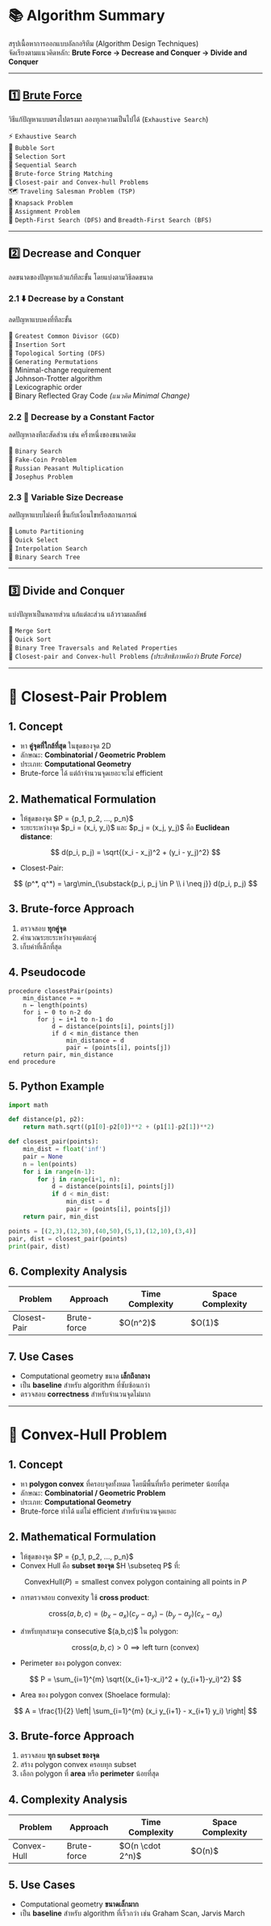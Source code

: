 # **📚 Algorithm Summary**

สรุปเนื้อหาการออกแบบอัลกอริทึม (Algorithm Design Techniques)  
จัดเรียงตามแนวคิดหลัก: **Brute Force → Decrease and Conquer → Divide and Conquer**

---

## **1️⃣ [Brute Force](brute-force.md)**
วิธีแก้ปัญหาแบบตรงไปตรงมา ลองทุกความเป็นไปได้ (`Exhaustive Search`)  

⚡ `Exhaustive Search`  
🔹 `Bubble Sort`  
🔹 `Selection Sort`  
🔹 `Sequential Search`  
🔹 `Brute-force String Matching`  
🔹 `Closest-pair and Convex-hull Problems`  
🗺️ `Traveling Salesman Problem (TSP)`  
🎒 `Knapsack Problem`  
📝 `Assignment Problem`  
🌳 `Depth-First Search (DFS)` and `Breadth-First Search (BFS)`

---

## **2️⃣ Decrease and Conquer**
ลดขนาดของปัญหาแล้วแก้ทีละขั้น โดยแบ่งตามวิธีลดขนาด

### **2.1 ⬇️ Decrease by a Constant**
ลดปัญหาแบบคงที่ทีละขั้น  

🔹 `Greatest Common Divisor (GCD)`  
🔹 `Insertion Sort`  
🔹 `Topological Sorting (DFS)`  
🔹 `Generating Permutations`  
  🔸 Minimal-change requirement  
  🔸 Johnson-Trotter algorithm  
  🔸 Lexicographic order  
  🔸 Binary Reflected Gray Code *(แนวคิด Minimal Change)*

### **2.2 🔽 Decrease by a Constant Factor**
ลดปัญหาลงทีละสัดส่วน เช่น ครึ่งหนึ่งของขนาดเดิม  

🔹 `Binary Search`  
🔹 `Fake-Coin Problem`  
🔹 `Russian Peasant Multiplication`  
🔹 `Josephus Problem`

### **2.3 🔄 Variable Size Decrease**
ลดปัญหาแบบไม่คงที่ ขึ้นกับเงื่อนไขหรือสถานการณ์  

🔹 `Lomuto Partitioning`  
🔹 `Quick Select`  
🔹 `Interpolation Search`  
🌳 `Binary Search Tree`

---

## **3️⃣ Divide and Conquer**
แบ่งปัญหาเป็นหลายส่วน แก้แต่ละส่วน แล้วรวมผลลัพธ์  

🔹 `Merge Sort`  
🔹 `Quick Sort`  
🌳 `Binary Tree Traversals and Related Properties`  
🔹 `Closest-pair and Convex-hull Problems` *(ประสิทธิภาพดีกว่า Brute Force)*

---

# 🔹 Closest-Pair Problem

## 1. Concept

* หา **คู่จุดที่ใกล้ที่สุด** ในชุดของจุด 2D
* ลักษณะ: **Combinatorial / Geometric Problem**
* ประเภท: **Computational Geometry**
* Brute-force ได้ แต่ถ้าจำนวนจุดเยอะจะไม่ efficient

## 2. Mathematical Formulation

* ให้ชุดของจุด \$P = {p\_1, p\_2, ..., p\_n}\$
* ระยะระหว่างจุด \$p\_i = (x\_i, y\_i)\$ และ \$p\_j = (x\_j, y\_j)\$ คือ **Euclidean distance**:

$$
d(p_i, p_j) = \sqrt{(x_i - x_j)^2 + (y_i - y_j)^2}
$$

* Closest-Pair:

$$
(p^*, q^*) = \arg\min_{\substack{p_i, p_j \in P \\ i \neq j}} d(p_i, p_j)
$$

## 3. Brute-force Approach

1. ตรวจสอบ **ทุกคู่จุด**
2. คำนวณระยะระหว่างจุดแต่ละคู่
3. เก็บค่าที่เล็กที่สุด

## 4. Pseudocode

```
procedure closestPair(points)
    min_distance ← ∞
    n ← length(points)
    for i ← 0 to n-2 do
        for j ← i+1 to n-1 do
            d ← distance(points[i], points[j])
            if d < min_distance then
                min_distance ← d
                pair ← (points[i], points[j])
    return pair, min_distance
end procedure
```

## 5. Python Example

```python
import math

def distance(p1, p2):
    return math.sqrt((p1[0]-p2[0])**2 + (p1[1]-p2[1])**2)

def closest_pair(points):
    min_dist = float('inf')
    pair = None
    n = len(points)
    for i in range(n-1):
        for j in range(i+1, n):
            d = distance(points[i], points[j])
            if d < min_dist:
                min_dist = d
                pair = (points[i], points[j])
    return pair, min_dist

points = [(2,3),(12,30),(40,50),(5,1),(12,10),(3,4)]
pair, dist = closest_pair(points)
print(pair, dist)
```

## 6. Complexity Analysis

| Problem      | Approach    | Time Complexity | Space Complexity |
| ------------ | ----------- | --------------- | ---------------- |
| Closest-Pair | Brute-force | \$O(n^2)\$      | \$O(1)\$         |

## 7. Use Cases

* Computational geometry ขนาด **เล็กถึงกลาง**
* เป็น **baseline** สำหรับ algorithm ที่ซับซ้อนกว่า
* ตรวจสอบ **correctness** สำหรับจำนวนจุดไม่มาก

---

# 🔹 Convex-Hull Problem

## 1. Concept

* หา **polygon convex** ที่ครอบจุดทั้งหมด โดยมีพื้นที่หรือ perimeter น้อยที่สุด
* ลักษณะ: **Combinatorial / Geometric Problem**
* ประเภท: **Computational Geometry**
* Brute-force ทำได้ แต่ไม่ efficient สำหรับจำนวนจุดเยอะ

## 2. Mathematical Formulation

* ให้ชุดของจุด \$P = {p\_1, p\_2, ..., p\_n}\$
* Convex Hull คือ **subset ของจุด** \$H \subseteq P\$ ที่:

$$
\text{ConvexHull}(P) = \text{smallest convex polygon containing all points in } P
$$

* การตรวจสอบ convexity ใช้ **cross product**:

$$
\text{cross}(a, b, c) = (b_x - a_x)(c_y - a_y) - (b_y - a_y)(c_x - a_x)
$$

* สำหรับทุกสามจุด consecutive \$(a,b,c)\$ ใน polygon:

$$
\text{cross}(a,b,c) > 0 \implies \text{left turn (convex)}
$$

* Perimeter ของ polygon convex:

$$
P = \sum_{i=1}^{m} \sqrt{(x_{i+1}-x_i)^2 + (y_{i+1}-y_i)^2}
$$

* Area ของ polygon convex (Shoelace formula):

$$
A = \frac{1}{2} \left| \sum_{i=1}^{m} (x_i y_{i+1} - x_{i+1} y_i) \right|
$$

## 3. Brute-force Approach

1. ตรวจสอบ **ทุก subset ของจุด**
2. สร้าง polygon convex ครอบทุก subset
3. เลือก polygon ที่ **area** หรือ **perimeter** น้อยที่สุด

## 4. Complexity Analysis

| Problem     | Approach    | Time Complexity    | Space Complexity |
| ----------- | ----------- | ------------------ | ---------------- |
| Convex-Hull | Brute-force | \$O(n \cdot 2^n)\$ | \$O(n)\$         |

## 5. Use Cases

* Computational geometry **ขนาดเล็กมาก**
* เป็น **baseline** สำหรับ algorithm ที่เร็วกว่า เช่น Graham Scan, Jarvis March




